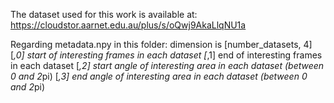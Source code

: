 The dataset used for this work is available at:
https://cloudstor.aarnet.edu.au/plus/s/oQwj9AkaLlqNU1a

Regarding metadata.npy in this folder:
dimension is [number_datasets, 4]
[*,0] start of interesting frames in each dataset
[*,1] end of interesting frames in each dataset
[*,2] start angle of interesting area in each dataset (between 0 and 2*pi)
[*,3] end angle of interesting area in each dataset (between 0 and 2*pi)